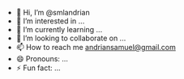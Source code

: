 - 👋 Hi, I’m @smlandrian
- 👀 I’m interested in ...
- 🌱 I’m currently learning ...
- 💞️ I’m looking to collaborate on ...
- 📫 How to reach me andriansamuel@gmail.com
- 😄 Pronouns: ...
- ⚡ Fun fact: ...

<!---
smlandrian/smlandrian is a ✨ special ✨ repository because its `README.md` (this file) appears on your GitHub profile.
You can click the Preview link to take a look at your changes.
--->

